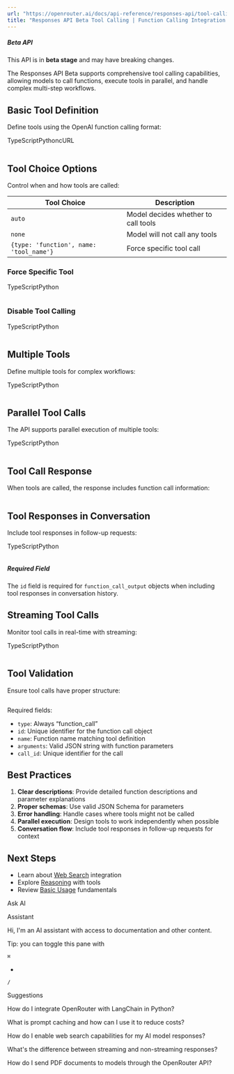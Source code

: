 ```yaml
---
url: "https://openrouter.ai/docs/api-reference/responses-api/tool-calling"
title: "Responses API Beta Tool Calling | Function Calling Integration | OpenRouter | Documentation"
---
```


##### Beta API

This API is in **beta stage** and may have breaking changes.

The Responses API Beta supports comprehensive tool calling capabilities, allowing models to call functions, execute tools in parallel, and handle complex multi-step workflows.

## Basic Tool Definition

Define tools using the OpenAI function calling format:

TypeScriptPythoncURL

```code-block text-sm

```

## Tool Choice Options

Control when and how tools are called:

| Tool Choice | Description |
| --- | --- |
| `auto` | Model decides whether to call tools |
| `none` | Model will not call any tools |
| `{type: 'function', name: 'tool_name'}` | Force specific tool call |

### Force Specific Tool

TypeScriptPython

```code-block text-sm

```

### Disable Tool Calling

TypeScriptPython

```code-block text-sm

```

## Multiple Tools

Define multiple tools for complex workflows:

TypeScriptPython

```code-block text-sm

```

## Parallel Tool Calls

The API supports parallel execution of multiple tools:

TypeScriptPython

```code-block text-sm

```

## Tool Call Response

When tools are called, the response includes function call information:

```code-block text-sm

```

## Tool Responses in Conversation

Include tool responses in follow-up requests:

TypeScriptPython

```code-block text-sm

```

##### Required Field

The `id` field is required for `function_call_output` objects when including tool responses in conversation history.

## Streaming Tool Calls

Monitor tool calls in real-time with streaming:

TypeScriptPython

```code-block text-sm

```

## Tool Validation

Ensure tool calls have proper structure:

```code-block text-sm

```

Required fields:

- `type`: Always “function\_call”
- `id`: Unique identifier for the function call object
- `name`: Function name matching tool definition
- `arguments`: Valid JSON string with function parameters
- `call_id`: Unique identifier for the call

## Best Practices

1. **Clear descriptions**: Provide detailed function descriptions and parameter explanations
2. **Proper schemas**: Use valid JSON Schema for parameters
3. **Error handling**: Handle cases where tools might not be called
4. **Parallel execution**: Design tools to work independently when possible
5. **Conversation flow**: Include tool responses in follow-up requests for context

## Next Steps

- Learn about [Web Search](https://openrouter.ai/docs/api-reference/responses-api/web-search) integration
- Explore [Reasoning](https://openrouter.ai/docs/api-reference/responses-api/reasoning) with tools
- Review [Basic Usage](https://openrouter.ai/docs/api-reference/responses-api/basic-usage) fundamentals

Ask AI

Assistant

Hi, I'm an AI assistant with access to documentation and other content.

Tip: you can toggle this pane with

`⌘`

+

`/`

Suggestions

How do I integrate OpenRouter with LangChain in Python?

What is prompt caching and how can I use it to reduce costs?

How do I enable web search capabilities for my AI model responses?

What's the difference between streaming and non-streaming responses?

How do I send PDF documents to models through the OpenRouter API?